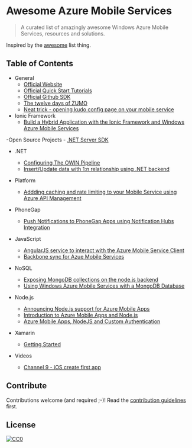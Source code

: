 # Awesome Azure Mobile Services

>A curated list of amazingly awesome Windows Azure Mobile Services, resources and solutions.

Inspired by the [awesome](https://github.com/sindresorhus/awesome) list thing.


## Table of Contents


- General
	- [Official Website](https://azure.microsoft.com/en-us/documentation/services/mobile-services/)
    - [Official Quick Start Tutorials](https://azure.microsoft.com/en-us/documentation/articles/mobile-services-javascript-backend-windows-store-dotnet-get-started/)
    - [Official Github SDK](https://github.com/Azure/azure-mobile-services)
  - [The twelve days of ZUMO](http://www.thejoyofcode.com/The_twelve_days_of_ZUMO.aspx)
  - [Neat trick - opening kudo config page on your mobile service](http://blogs.msdn.com/b/cdndevs/archive/2015/09/28/azure-mobile-services-with-node.aspx)
- Ionic Framework
	- [Build a Hybrid Application with the Ionic Framework and Windows Azure Mobile Services](https://acaseyblog.wordpress.com/2015/10/07/build-a-hybrid-application-with-the-ionic-framework-and-windows-azure-mobile-services/)

-Open Source Projects
    - [.NET Server SDK](https://github.com/Azure/azure-mobile-services)


- .NET
	- [ Configuring The OWIN Pipeline](http://www.newventuresoftware.com/blog/azure-mobile-services-configuring-the-owin-pipeline/)
	- [ Insert/Update data with 1:n relationship using .NET backend ](http://blogs.msdn.com/b/azuremobile/archive/2014/06/18/insert-update-related-data-with-1-n-relationship-using-net-backend-azure-mobile-services.aspx)
 
- Platform
	- [Addding caching and rate limiting to your Mobile Service using Azure API Management](http://giventocode.com/azure-api-management-and-azure-mobile-services#.VhWm5PmqpBd)
 	
- PhoneGap
	- [Push Notifications to PhoneGap Apps using Notification Hubs Integration](http://blogs.msdn.com/b/azuremobile/archive/2014/06/17/push-notifications-to-phonegap-apps-using-notification-hubs-integration.aspx)	 

- JavaScript 

	- [AngularJS service to interact with the Azure Mobile Service Client](https://github.com/TerryMooreII/angular-azure-mobile-service)
	- [Backbone sync for Azue Mobile Services](https://github.com/MSOpenTech/backbone-azure-mobile-services)

- NoSQL
	- [Exposing MongoDB collections on the node.js backend](http://blogs.msdn.com/b/azuremobile/archive/2014/06/24/exposing-mongodb-collections-on-the-node-js-backend.aspx/)
	- [Using Windows Azure Mobile Services with a MongoDB Database](http://www.contentmaster.com/azure/using-windows-azure-mobile-services-with-a-mongodb-database/)



- Node.js
	- [Announcing Node.js support for Azure Mobile Apps](https://azure.microsoft.com/en-us/blog/announcing-node-for-azure-mobile-apps/)
  - [Introduction to Azure Mobile Apps and Node.js](http://shellmonger.com/2015/09/15/azure-mobile-apps-and-nodejs/)
  - [Azure Mobile Apps, NodeJS and Custom Authentication](http://shellmonger.com/2015/10/06/azure-mobile-apps-nodejs-and-authentication/)

- Xamarin
	- [Getting Started](https://components.xamarin.com/gettingstarted/azure-mobile-services/)

- Videos
	- [Channel 9 - iOS create first app](https://channel9.msdn.com/Series/Windows-Azure-Mobile-Services/iOS-Creating-your-first-app-using-the-Windows-Azure-Mobile-Services-Quickstart)

## Contribute

Contributions welcome (and required ;-)! Read the [contribution guidelines](contributing.md) first.


## License

[![CC0](http://i.creativecommons.org/p/zero/1.0/88x31.png)](http://creativecommons.org/publicdomain/zero/1.0/)
